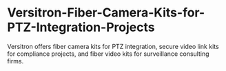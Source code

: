 # Versitron-Fiber-Camera-Kits-for-PTZ-Integration-Projects
Versitron offers fiber camera kits for PTZ integration, secure video link kits for compliance projects, and fiber video kits for surveillance consulting firms.
